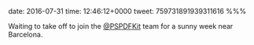 date: 2016-07-31
time: 12:46:12+0000
tweet: 759731891939311616
%%%

Waiting to take off to join the [@PSPDFKit](https://twitter.com/PSPDFKit) team for a sunny week near Barcelona.
